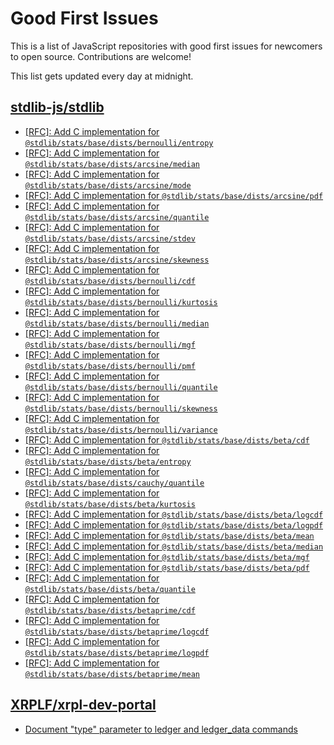 # Good First Issues

This is a list of JavaScript repositories with good first issues for newcomers to open source. Contributions are welcome!

This list gets updated every day at midnight.

## [stdlib-js/stdlib](https://github.com/stdlib-js/stdlib)

- [[RFC]: Add C implementation for `@stdlib/stats/base/dists/bernoulli/entropy`](https://github.com/stdlib-js/stdlib/issues/3412)
- [[RFC]: Add C implementation for `@stdlib/stats/base/dists/arcsine/median`](https://github.com/stdlib-js/stdlib/issues/3403)
- [[RFC]: Add C implementation for `@stdlib/stats/base/dists/arcsine/mode`](https://github.com/stdlib-js/stdlib/issues/3405)
- [[RFC]: Add C implementation for `@stdlib/stats/base/dists/arcsine/pdf`](https://github.com/stdlib-js/stdlib/issues/3406)
- [[RFC]: Add C implementation for `@stdlib/stats/base/dists/arcsine/quantile`](https://github.com/stdlib-js/stdlib/issues/3407)
- [[RFC]: Add C implementation for `@stdlib/stats/base/dists/arcsine/stdev`](https://github.com/stdlib-js/stdlib/issues/3409)
- [[RFC]: Add C implementation for `@stdlib/stats/base/dists/arcsine/skewness`](https://github.com/stdlib-js/stdlib/issues/3408)
- [[RFC]: Add C implementation for `@stdlib/stats/base/dists/bernoulli/cdf`](https://github.com/stdlib-js/stdlib/issues/3411)
- [[RFC]: Add C implementation for `@stdlib/stats/base/dists/bernoulli/kurtosis`](https://github.com/stdlib-js/stdlib/issues/3413)
- [[RFC]: Add C implementation for `@stdlib/stats/base/dists/bernoulli/median`](https://github.com/stdlib-js/stdlib/issues/3415)
- [[RFC]: Add C implementation for `@stdlib/stats/base/dists/bernoulli/mgf`](https://github.com/stdlib-js/stdlib/issues/3416)
- [[RFC]: Add C implementation for `@stdlib/stats/base/dists/bernoulli/pmf`](https://github.com/stdlib-js/stdlib/issues/3418)
- [[RFC]: Add C implementation for `@stdlib/stats/base/dists/bernoulli/quantile`](https://github.com/stdlib-js/stdlib/issues/3419)
- [[RFC]: Add C implementation for `@stdlib/stats/base/dists/bernoulli/skewness`](https://github.com/stdlib-js/stdlib/issues/3420)
- [[RFC]: Add C implementation for `@stdlib/stats/base/dists/bernoulli/variance`](https://github.com/stdlib-js/stdlib/issues/3422)
- [[RFC]: Add C implementation for `@stdlib/stats/base/dists/beta/cdf`](https://github.com/stdlib-js/stdlib/issues/3423)
- [[RFC]: Add C implementation for `@stdlib/stats/base/dists/beta/entropy`](https://github.com/stdlib-js/stdlib/issues/3424)
- [[RFC]: Add C implementation for `@stdlib/stats/base/dists/cauchy/quantile`](https://github.com/stdlib-js/stdlib/issues/3486)
- [[RFC]: Add C implementation for `@stdlib/stats/base/dists/beta/kurtosis`](https://github.com/stdlib-js/stdlib/issues/3425)
- [[RFC]: Add C implementation for `@stdlib/stats/base/dists/beta/logcdf`](https://github.com/stdlib-js/stdlib/issues/3426)
- [[RFC]: Add C implementation for `@stdlib/stats/base/dists/beta/logpdf`](https://github.com/stdlib-js/stdlib/issues/3427)
- [[RFC]: Add C implementation for `@stdlib/stats/base/dists/beta/mean`](https://github.com/stdlib-js/stdlib/issues/3428)
- [[RFC]: Add C implementation for `@stdlib/stats/base/dists/beta/median`](https://github.com/stdlib-js/stdlib/issues/3429)
- [[RFC]: Add C implementation for `@stdlib/stats/base/dists/beta/mgf`](https://github.com/stdlib-js/stdlib/issues/3430)
- [[RFC]: Add C implementation for `@stdlib/stats/base/dists/beta/pdf`](https://github.com/stdlib-js/stdlib/issues/3432)
- [[RFC]: Add C implementation for `@stdlib/stats/base/dists/beta/quantile`](https://github.com/stdlib-js/stdlib/issues/3433)
- [[RFC]: Add C implementation for `@stdlib/stats/base/dists/betaprime/cdf`](https://github.com/stdlib-js/stdlib/issues/3437)
- [[RFC]: Add C implementation for `@stdlib/stats/base/dists/betaprime/logcdf`](https://github.com/stdlib-js/stdlib/issues/3439)
- [[RFC]: Add C implementation for `@stdlib/stats/base/dists/betaprime/logpdf`](https://github.com/stdlib-js/stdlib/issues/3440)
- [[RFC]: Add C implementation for `@stdlib/stats/base/dists/betaprime/mean`](https://github.com/stdlib-js/stdlib/issues/3441)

## [XRPLF/xrpl-dev-portal](https://github.com/XRPLF/xrpl-dev-portal)

- [Document "type" parameter to ledger and ledger_data commands](https://github.com/XRPLF/xrpl-dev-portal/issues/691)

